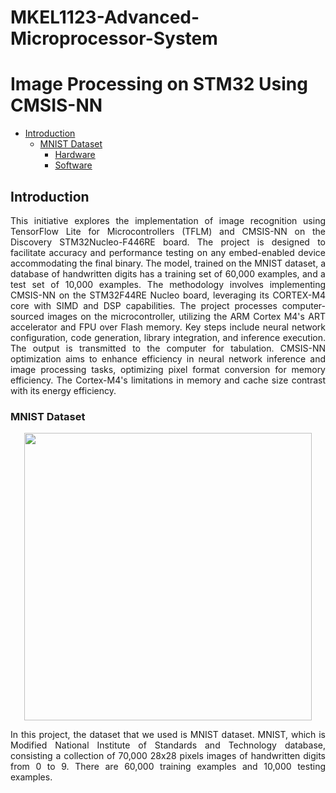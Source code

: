 # MKEL1123-Advanced-Microprocessor-System
# Image Processing on STM32 Using CMSIS-NN

* [Introduction](#Introduction "Goto Introduction")
    * [MNIST Dataset](#MNIST-Dataset)
	  * [Hardware](#Hardware "Goto Hardware")
	  * [Software](#Software)
     


## Introduction

<div style="text-align: justify"> This initiative explores the implementation of image recognition using TensorFlow Lite for Microcontrollers (TFLM) and CMSIS-NN on the Discovery STM32Nucleo-F446RE board. The project is designed to facilitate accuracy and performance testing on any embed-enabled device accommodating the final binary. The model, trained on the MNIST dataset, a database of handwritten digits has a training set of 60,000 examples, and a test set of 10,000 examples. The methodology involves implementing CMSIS-NN on the STM32F44RE Nucleo board, leveraging its CORTEX-M4 core with SIMD and DSP capabilities. The project processes computer-sourced images on the microcontroller, utilizing the ARM Cortex M4's ART accelerator and FPU over Flash memory. Key steps include neural network configuration, code generation, library integration, and inference execution. The output is transmitted to the computer for tabulation. CMSIS-NN optimization aims to enhance efficiency in neural network inference and image processing tasks, optimizing pixel format conversion for memory efficiency. The Cortex-M4's limitations in memory and cache size contrast with its energy efficiency. 

### MNIST Dataset

<p align="center">
  <img width="460" width="500" src="![image](https://github.com/OscarHo1999/MKEL1123-Advanced-Microprocessor-System/assets/67437888/b047e184-67ba-41c1-b041-4e39e2a7d39e)">
</p>
In this project, the dataset that we used is MNIST dataset. MNIST, which is Modified National Institute of Standards and Technology database, consisting a collection of 70,000 28x28 pixels images of handwritten digits from 0 to 9. There are 60,000 training examples and 10,000 testing examples.










   
